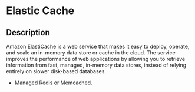 # Elastic Cache

## Description

Amazon ElastiCache is a web service that makes it easy to deploy, operate, and scale an in-memory data store or cache in the cloud. The service improves the performance of web applications by allowing you to retrieve information from fast, managed, in-memory data stores, instead of relying entirely on slower disk-based databases.

- Managed Redis or Memcached.
